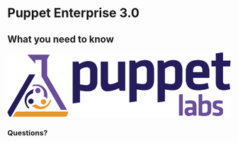<!SLIDE center>
# Puppet Enterprise 3.0
## What you need to know

![PuppetLabs](../_images/PuppetLogo.png)

### **Questions?**
